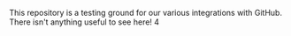 This repository is a testing ground for our various integrations with GitHub. There isn't anything useful to see here!
4
